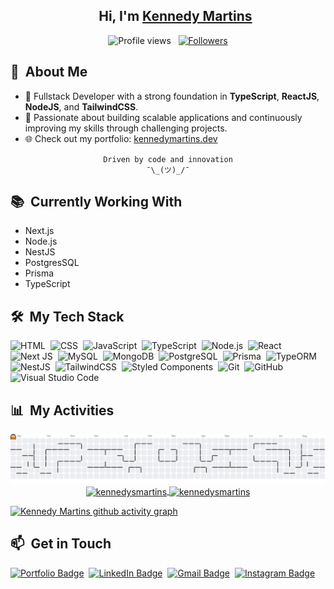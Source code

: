 <div align="center">
<div id="toc">
  <ul style="list-style: none;">
    <summary>
      <h2><b>Hi, I'm <a href="https://github.com/kennedysmartins">Kennedy Martins</a></b></h2>
    </summary>
  </ul>
</div>
  
</div>



<p align="center">
  <img src="https://komarev.com/ghpvc/?username=kennedysmartins&color=blueviolet" alt="Profile views" />
  &nbsp;
  <a href="https://github.com/kennedysmartins?tab=followers">
    <img src="https://img.shields.io/github/followers/kennedysmartins?style=social" alt="Followers" />
  </a>

</p>

<div>

## 🧭 &nbsp;About Me

- 💼 Fullstack Developer with a strong foundation in **TypeScript**, **ReactJS**, **NodeJS**, and **TailwindCSS**.
- 🚀 Passionate about building scalable applications and continuously improving my skills through challenging projects.
- 🌐 Check out my portfolio: [kennedymartins.dev](https://kennedymartins.dev)

</div>

<div align="center">

`Driven by code and innovation`
<br>
`¯\_(ツ)_/¯`

</div>

<div>

## 📚 &nbsp;Currently Working With

- Next.js
- Node.js
- NestJS
- PostgresSQL
- Prisma
- TypeScript

</div>

<div>

## 🛠️ &nbsp;My Tech Stack

![HTML](https://img.shields.io/badge/-HTML-0D1117?style=flat&logo=HTML5)&nbsp;
![CSS](https://img.shields.io/badge/-CSS-0D1117?style=flat&logo=CSS3&logoColor=1572B6)&nbsp;
![JavaScript](https://img.shields.io/badge/-JavaScript-0D1117?style=flat&logo=javascript)&nbsp;
![TypeScript](https://img.shields.io/badge/-TypeScript-0D1117?style=flat&logo=typescript)&nbsp;
![Node.js](https://img.shields.io/badge/-Node.js-0D1117?style=flat&logo=node.js)&nbsp;
![React](https://img.shields.io/badge/-React-0D1117?style=flat&logo=react)&nbsp;
![Next JS](https://img.shields.io/badge/Next-0D1117?style=flat&logo=next.js)&nbsp;
![MySQL](https://img.shields.io/badge/MySQL-0D1117?style=flat&logo=mysql)&nbsp;
![MongoDB](https://img.shields.io/badge/MongoDB-0D1117?style=flat&logo=mongodb)&nbsp;
![PostgreSQL](https://img.shields.io/badge/PostgreSQL-0D1117?style=flat&logo=postgresql)&nbsp;
![Prisma](https://img.shields.io/badge/Prisma-0D1117?style=flat&logo=Prisma)&nbsp;
![TypeORM](https://img.shields.io/badge/TypeORM-0D1117?style=flat&logo=typeorm)&nbsp;
![NestJS](https://img.shields.io/badge/NestJS-0D1117?style=flat&logo=nestjs)&nbsp;
![TailwindCSS](https://img.shields.io/badge/tailwindcss-0D1117?style=flat&logo=tailwind-css)&nbsp;
![Styled Components](https://img.shields.io/badge/styled--components-0D1117?style=flat&logo=styled-components)&nbsp;
![Git](https://img.shields.io/badge/-Git-0D1117?style=flat&logo=git)&nbsp;
![GitHub](https://img.shields.io/badge/-GitHub-0D1117?style=flat&logo=github)&nbsp;
![Visual Studio Code](https://img.shields.io/badge/-VS%20Code-0D1117?style=flat&logo=visual-studio-code&logoColor=007ACC)&nbsp;

</div>

<div>

## 📊 &nbsp;My Activities

<picture>
  <source media="(prefers-color-scheme: dark)" srcset="https://raw.githubusercontent.com/kennedysmartins/kennedysmartins/output/pacman-contribution-graph-dark.svg">
  <source media="(prefers-color-scheme: light)" srcset="https://raw.githubusercontent.com/kennedysmartins/kennedysmartins/output/pacman-contribution-graph.svg">
  <img alt="pacman contribution graph" src="https://raw.githubusercontent.com/kennedysmartins/kennedysmartins/output/pacman-contribution-graph.svg">
</picture>


<div align="center">
  <a href="https://github.com/kennedysmartins">
    <img width=450 height=170 align="center" alt="kennedysmartins" src="https://github-readme-stats.vercel.app/api?username=kennedysmartins&theme=midnight-purple&show_icons=true&bg_color=0D1117&hide_border=true&count_private=true" />
</a>
  <a href="https://github.com/kennedysmartins">
    <img align="center" alt="kennedysmartins" src="https://github-readme-stats.vercel.app/api/top-langs/?username=kennedysmartins&theme=midnight-purple&layout=compact&bg_color=0D1117&hide_border=true&count_private=true" />
</a>
</div>

[![Kennedy Martins github activity graph](https://github-readme-activity-graph.vercel.app/graph?username=kennedysmartins&&theme=high-contrast&hide_border=true)](https://github.com/ashutosh00710/github-readme-activity-graph)



</div>


<div>

## 📫 &nbsp;Get in Touch

[![Portfolio Badge](https://img.shields.io/badge/-kennedymartins.dev-blueviolet?style=flat-square&logo=web&logoColor=white&link=https://kennedymartins.dev)](https://kennedymartins.dev)&nbsp;
[![LinkedIn Badge](https://img.shields.io/badge/-Kennedy_Martins-blue?style=flat-square&logo=Linkedin&logoColor=white&link=https://www.linkedin.com/in/kennedysmartins/)](https://www.linkedin.com/in/kennedysmartins/)&nbsp;
[![Gmail Badge](https://img.shields.io/badge/-me@kennedymartins.dev-red?style=flat-square&logo=Gmail&logoColor=white)](mailto:me@kennedymartins.dev)&nbsp;
[![Instagram Badge](https://img.shields.io/badge/-kenny.mrts_-EB2A08?style=flat-square&logo=Instagram&logoColor=white)](https://www.instagram.com/kenny.mrts/)&nbsp;

</div>
